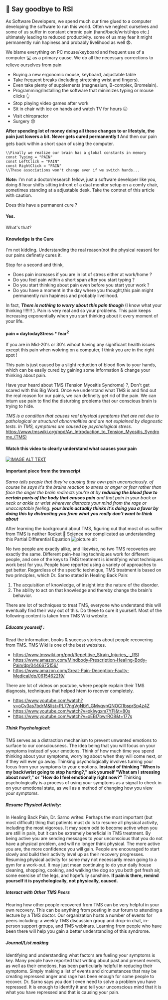 ## :facepunch: Say goodbye to RSI ##

As Software Developers, we spend much our time glued to a computer developing the software to run this world. Often we neglect ourselves and some of us suffer in constant chronic pain (hand/back/wrist/hips etc.) ultimately leading to reduced productivity. some of us may fear it might permanently ruin hapiness and probably livelihood as well :fearful:.

We blame everything  on PC mouse/keyboard and frequent use of a computer :computer: as a primary cause. We do all the necessary corrections to relieve ourselves from pain
 * Buying a new ergonomic mouse, keyboard, adjustable table
 * Take frequent breaks (including stretching wrist and fingers). 
 * Even take plenty of supplements (magnesium, B-complex, Bromelain).
 * Programming/Installing the software that minimizes typing or mouse clicks :point_up_2:
 * Stop playing video games after work
 * Sit in chair with ice on hands and watch TV for hours :clock830:
 * Visit chiropractor
 * Surgery :worried:
 
**After spending lot of money doing all these changes to ur lifestyle, the pain just lowers a bit. Never gets cured permanently :exclamation:**
And then our pain gets back within a short span of using the computer. 
```
\\Finally we realize our brain has a global constants in memory
const Typing = "PAIN"
const LeftClick = "PAIN"
const RightClick = "PAIN"
\\These associations won't change even if we switch hands...

```

***Note:*** I'm not a doctor/research fellow, just a software developer like you, doing 8 hour shifts sitting infront of a dual monitor setup on a comfy chair, sometimes standing at a adjustable desk. Take the contnet of this article with caution.

Does this have a permanent cure ?
#### Yes. ####
What's that?
#### Knowledge is the Cure #### 
I'm not kidding. Understanding the real reason(not the physical reason) for our pains definetly cures it. 

Stop for a second and think,
* Does pain increases if you are in lot of stress either at work/home ?
* Do you feel pain within a short span after you start typing ?
* Do you start thinking about pain even before you start your work ?
* Do you have a moment in the day where you thought,this pain might permanently ruin hapiness and probably livelihood.

In fact, ***There is nothing to worry about this pain though*** (I know what your thinking !!!!!!! ). 
Pain is very real and so your problems. 
This pain keeps increasing exponentially when you start thinking about it every moment of your life.

#### pain = daytodayStress * fear<sup>2</sup> ####

If you are in Mid-20's or 30's wihout having any significant health issues except this pain when wokring on a computer, I think you are in the right spot !  

This pain is just caused by a slight reduction of blood flow to your hands, which can be easily cured by gaining some information & change your thinking about pain.

Have your heard about TMS (Tension Myositis Syndrome) ?, Don't get scared with this Big Word. Once we understand what TMS is and find out the real reason for our pains, we can definelty get rid of the pain. We can inturn use pain to find the disturbing problems that our conscious brain is trying to hide.

*TMS is a condition that causes real physical symptoms that are not due to pathological or structural abnormalities and are not explained by diagnostic tests. In TMS, symptoms are caused by psychological stress.*
https://www.tmswiki.org/ppd/An_Introduction_to_Tension_Myositis_Syndrome_(TMS)

#### Watch this video to clearly understand what causes your pain ####
[![IMAGE ALT TEXT](http://img.youtube.com/vi/vsR4wydiIBI/hqdefault.jpg)](https://www.youtube.com/watch?v=vsR4wydiIBI "Dr. John E Sarno - 20/20 Segment")

#### Important piece from the transcript ####
*Sarno tells people that they're causing their own pain unconsciously.
of course he says it's the brains reaction to stress or anger or fear rather than face the anger the brain redirects you're at by ***reducing the blood flow to certain parts of the body that causes pain*** and that pain in your back or neck or ankle or wrist  wherever distracts your mind from the rage or unacceptable feeling.*
***your brain actually thinks it's doing you a favor by doing this by distracting you from what you really don't want to think about***

After learning the background about TMS, figuring out that most of us suffer from TMS is neither Rocket :rocket: Science nor complicated as understanding this Partial Differential Equation
![picture alt](https://wikimedia.org/api/rest_v1/media/math/render/svg/eb5c0e5ac47c86805713f6143d03bd564cbbf2a1 "PDE")

No two people are exactly alike, and likewise, no two TMS recoveries are exactly the same. Different pain-healing techniques work for different people, and one of the keys to TMS treatment is identifying what techniques work best for you. People have reported using a variety of approaches to get better. Regardless of the specific technique, TMS treatment is based on two principles, which Dr. Sarno stated in Healing Back Pain:
1. The acquisition of knowledge, of insight into the nature of the disorder.
2. The ability to act on that knowledge and thereby change the brain's behavior.

There are lot of techniques to treat TMS, everyone who understand this will eventually find their way out of this. Do these to cure it yourself. Most of the following content is taken from TMS Wiki website.

##### Educate yourself : #####
Read the information, books & success stories about people recovering from TMS. TMS Wiki is one of the best websites. 
  * https://www.tmswiki.org/ppd/Repetitive_Strain_Injuries_-_RSI
  * https://www.amazon.com/Mindbody-Prescription-Healing-Body-Pain/dp/0446675156/
  * https://www.amazon.com/Great-Pain-Deception-Faulty-Medical/dp/0615462219/

There are lot of videos on youtube, where people explain their TMS diagnosis, techniques that helped htem to recover completely.
  * https://www.youtube.com/watch?v=oCv3as7bdrM&list=PL77ngVgNbYLGMvqvpQNOCl1bsprSp4z4Z
  * https://www.youtube.com/watch?v=xkIwgxm7YFI&t=80s
  * https://www.youtube.com/watch?v=xEBI7bwrRO8&t=177s 

##### Think Psychological: ######
TMS serves as a distraction mechanism to prevent unwanted emotions to surface to our consciousness. The idea being that you will focus on your symptoms instead of your emotions. Think of how much time you spend thinking about your symptoms, worrying about when they will come next, or if they will ever go away. Thinking psychologically involves turning your focus from your symptoms to your emotions. ****Instead of thinking "When is my back/wrist going to stop hurting?," ask yourself "What am I stressing about now?," or "How do I feel emotionally right now?"**** Thinking psychologically is a process of using your symptoms as a signal to check in on your emotional state, as well as a method of changing how you view your symptoms.

##### Resume Physical Activity: #######
In Healing Back Pain, Dr. Sarno writes: Perhaps the most important (but most difficult) thing that patients must do is to resume all physical activity, including the most vigorous. It may seem odd to become active when you are still in pain, but it can be extremely beneficial in TMS treatment. By being active you are sending messages to your unconscious that you do not have a physical problem, and will no longer think physical. The more active you are, the more confidence you will gain. People are encouraged to start slowly and build their activity level up as their recovery progresses. Resuming physical activity for some may not necessarily mean going to a gym for a work-out. It may just mean continuing to do your daily house cleaning, shopping, cooking, and walking the dog so you both get fresh air, some exercise of the legs, and hopefully sunshine. ****If pain is there, remind yourself it is psychologically, not physically, caused.****

##### Interact with Other TMS Peers #####
Hearing how other people recovered from TMS can be very helpful in your own recovery. This can be anything from posting in our forum to attending a lecture by a TMS doctor. Our organization hosts a number of events for peers including: a weekly TMS discussion group and drop-in chat, in-person support groups, and TMS webinars. Learning from people who have been there will help you gain a better understanding of this syndrome.

##### Journal/List making #####
Identifying and understanding what factors are fueling your symptoms is key. Many people have reported that writing about past and present events, as well as their emotions, has been particularly helpful in reducing their symptoms. Simply making a list of events and circumstances that may be creating repressed anger and rage has been enough for some people to recover. Dr. Sarno says you don't even need to solve a problem you have repressed. It is enough to identify it and tell your unconscious mind that it is what you have repressed and that is causing your pain.

